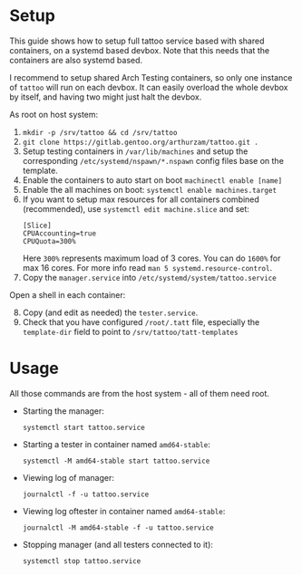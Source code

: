 # Setup

This guide shows how to setup full tattoo service based with shared containers,
on a systemd based devbox. Note that this needs that the containers are also
systemd based.

I recommend to setup shared Arch Testing containers, so only one instance of
`tattoo` will run on each devbox. It can easily overload the whole devbox by
itself, and having two might just halt the devbox.

As root on host system:

1. `mkdir -p /srv/tattoo && cd /srv/tattoo`
2. `git clone https://gitlab.gentoo.org/arthurzam/tattoo.git .`
3. Setup testing containers in `/var/lib/machines` and setup the corresponding
   `/etc/systemd/nspawn/*.nspawn` config files base on the template.
4. Enable the containers to auto start on boot `machinectl enable [name]`
5. Enable the all machines on boot: `systemctl enable machines.target`
6. If you want to setup max resources for all containers combined
   (recommended), use `systemctl edit machine.slice` and set:
   ```
   [Slice]
   CPUAccounting=true
   CPUQuota=300%
   ```
   Here `300%` represents maximum load of 3 cores. You can do `1600%` for max
   16 cores. For more info read `man 5 systemd.resource-control`.
7. Copy the `manager.service` into `/etc/systemd/system/tattoo.service`

Open a shell in each container:

8. Copy (and edit as needed) the `tester.service`.
9. Check that you have configured `/root/.tatt` file, especially the
   `template-dir` field to point to `/srv/tattoo/tatt-templates`


# Usage

All those commands are from the host system - all of them need root.

- Starting the manager:

  `systemctl start tattoo.service`
- Starting a tester in container named `amd64-stable`:

  `systemctl -M amd64-stable start tattoo.service`
- Viewing log of manager:

  `journalctl -f -u tattoo.service`
- Viewing log oftester in container named `amd64-stable`:

  `journalctl -M amd64-stable -f -u tattoo.service`
- Stopping manager (and all testers connected to it):

  `systemctl stop tattoo.service`
